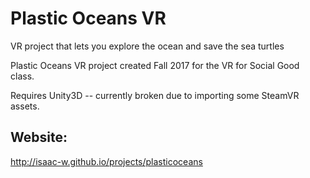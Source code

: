 Plastic Oceans VR
===========
VR project that lets you explore the ocean and save the sea turtles

Plastic Oceans VR project created Fall 2017 for the VR for Social Good class.

Requires Unity3D -- currently broken due to importing some SteamVR assets.

Website:
---------
http://isaac-w.github.io/projects/plasticoceans
